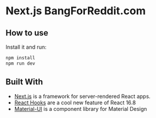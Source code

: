 # Next.js BangForReddit.com

## How to use

Install it and run:

```sh
npm install
npm run dev
```

## Built With

 - [Next.js](https://github.com/zeit/next.js) is a framework for server-rendered React apps.
 - [React Hooks](https://reactjs.org/docs/hooks-intro.html) are a cool new feature of React 16.8
 - [Material-UI](https://material-ui.com) is a component library for Material Design
